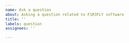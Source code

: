 ```yaml
---
name: Ask a question
about: Asking a question related to F1R3FLY software
title: ''
labels: question
assignees: ''

---
```


<!-- For questions related to F1R3FLY platform improvement process please open an issue on
     F1R3FLY Improvement Proposals repository https://github.com/f1r3fly/fflip/issues. -->

<!-- Make sure you include information that can help us understand your question. -->

<!-- Your question below this line. -->
